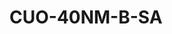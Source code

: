 <a name="material" />

# CUO-40NM-B-SA
<script type="application/ld+json">
  {
    "@context": "https://schema.org/",
    "@type": "ChemicalSubstance",
    "http://purl.org/dc/terms/conformsTo":
      {
        "@type": "CreativeWork",
        "@id": "https://bioschemas.org/profiles/ChemicalSubstance/0.4-RELEASE/"
      },
    "@id": "https://egonw.github.io/nanowiki/nanowiki504.html#material",
    "name": "CUO-40NM-B-SA",
    "sameAs": "http://127.0.0.1/mediawiki/index.php/Special:URIResolver/CUO-2D40NM-2DB-2DSA"
  }
</script>


